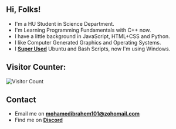## Hi, Folks! 
- I'm a HU Student in Science Department.
- I'm Learning Programming Fundamentals with C++ now.
- I have a little background in JavaScript, HTML+CSS and Python.
- I like Computer Generated Graphics and Operating Systems.
- I **[Super Used](https://en.wikipedia.org/wiki/Superuser)** Ubuntu and Bash Scripts, now I'm using Windows.

## Visitor Counter:
![Visitor Count](https://profile-counter.glitch.me/{mohadevx}/count.svg)

## Contact
- Email me on **[mohamedibrahem101@zohomail.com](mohamedibrahem101@zohomail.com)**
- Find me on **[Discord](https://discord.com/users/mohadevx)**

